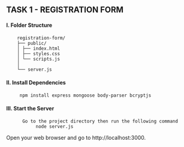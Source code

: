 ## TASK 1 - REGISTRATION FORM
#### I. Folder Structure
     
        registration-form/
        ├── public/
        │ ├── index.html
        │ ├── styles.css
        │ └── scripts.js
        │
        └── server.js
      
#### II. Install Dependencies
         npm install express mongoose body-parser bcryptjs
     
#### III. Start the Server
          Go to the project directory then run the following command
               node server.js

Open your web browser and go to http://localhost:3000.


